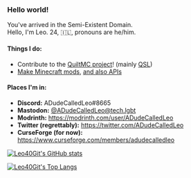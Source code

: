 ### Hello world!

You've arrived in the Semi-Existent Domain.  
Hello, I'm Leo. 24, 🇮🇱, pronouns are he/him.

#### Things I do:
- Contribute to the [QuiltMC project](https://github.com/QuiltMC)! (mainly [QSL](https://github.com/QuiltMC/quilt-standard-libraries))
- [Make Minecraft mods](https://github.com/ModsByLeo), [and also APIs](https://github.com/SpeedbridgeMC)

#### Places I'm in:
- **Discord:** ADudeCalledLeo#8665
- **Mastodon:** [@ADudeCalledLeo@tech.lgbt](https://tech.lgbt/@ADudeCalledLeo)
- **Modrinth:** https://modrinth.com/user/ADudeCalledLeo
- **Twitter (regrettably):** https://twitter.com/ADudeCalledLeo
- **CurseForge (for now):** https://www.curseforge.com/members/adudecalledleo

[![Leo40Git's GitHub stats](https://github-readme-stats.vercel.app/api?username=Leo40Git&show_icons=true&theme=tokyonight)](https://github.com/anuraghazra/github-readme-stats)

[![Leo40Git's Top Langs](https://github-readme-stats.vercel.app/api/top-langs/?username=Leo40Git&theme=tokyonight&layout=compact)](https://github.com/anuraghazra/github-readme-stats)
